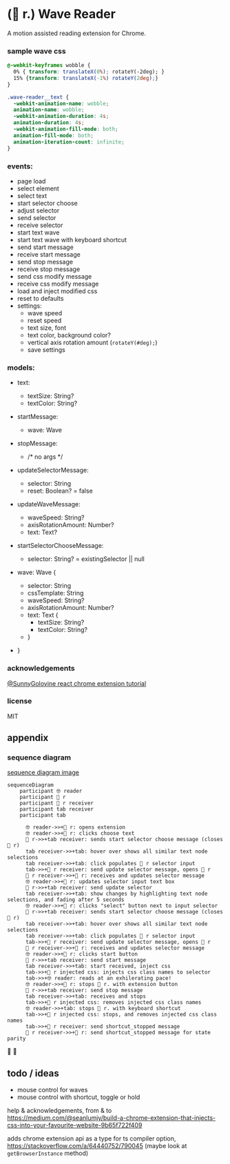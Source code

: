 # (🌊 r.) Wave Reader

A motion assisted reading extension for Chrome.

### sample wave css

```css
@-webkit-keyframes wobble {
  0% { transform: translateX(0%); rotateY(-2deg); }
  15% {transform: translateX(-1%) rotateY(2deg);}
}

.wave-reader__text {
  -webkit-animation-name: wobble;
  animation-name: wobble;
  -webkit-animation-duration: 4s;
  animation-duration: 4s;
  -webkit-animation-fill-mode: both;
  animation-fill-mode: both;
  animation-iteration-count: infinite;
}
```

### events:
  - page load
  - select element
  - select text
  - start selector choose
  - adjust selector
  - send selector
  - receive selector
  - start text wave
  - start text wave with keyboard shortcut
  - send start message
  - receive start message
  - send stop message
  - receive stop message
  - send css modify message
  - receive css modify message
  - load and inject modified css
  - reset to defaults
  - settings:
    - wave speed
    - reset speed
    - text size, font
    - text color, background color?
    - vertical axis rotation amount (`rotateY(#deg);`)
    - save settings

### models:

  - text:
    - textSize: String?
    - textColor: String?
  - startMessage:
    - wave: Wave
  - stopMessage:
    - /* no args */
  - updateSelectorMessage:
    - selector: String
    - reset: Boolean? = false
  - updateWaveMessage:
    - waveSpeed: String?
    - axisRotationAmount: Number?
    - text: Text?
  - startSelectorChooseMessage:
    - selector: String? = existingSelector || null

  - wave: Wave {
    - selector: String
    - cssTemplate: String
    - waveSpeed: String?
    - axisRotationAmount: Number?
    - text: Text {
      - textSize: String?
      - textColor: String?
    - }
  - }

### acknowledgements

[@SunnyGolovine react chrome extension tutorial](https://medium.com/@SunnyGolovine/build-a-chrome-extension-using-reactjs-and-webpack-part-1-976a414b85d0)

### license

MIT

## appendix

### sequence diagram

[sequence diagram image](https://imgur.com/a/olcUuw0)

  ```mermaid
  sequenceDiagram
      participant 🤓 reader
      participant 🌊 r
      participant 🌊 r receiver
      participant tab receiver
      participant tab
      
        🤓 reader->>+🌊 r: opens extension
        🤓 reader->>+🌊 r: clicks choose text
        🌊 r->>+tab receiver: sends start selector choose message (closes 🌊 r)
        tab receiver->>+tab: hover over shows all similar text node selections
        tab receiver->>+tab: click populates 🌊 r selector input
        tab->>+🌊 r receiver: send update selector message, opens 🌊 r
        🌊 r receiver->>+🌊 r: receives and updates selector message
        🤓 reader->>+🌊 r: updates selector input text box
        🌊 r->>+tab receiver: send update selector
        tab receiver->>+tab: show changes by highlighting text node selections, and fading after 5 seconds
        🤓 reader->>+🌊 r: clicks "select" button next to input selector
        🌊 r->>+tab receiver: sends start selector choose message (closes 🌊 r)
        tab receiver->>+tab: hover over shows all similar text node selections
        tab receiver->>+tab: click populates 🌊 r selector input
        tab->>+🌊 r receiver: send update selector message, opens 🌊 r
        🌊 r receiver->>+🌊 r: receives and updates selector message
        🤓 reader->>+🌊 r: clicks start button
        🌊 r->>+tab receiver: send start message
        tab receiver->>+tab: start received, inject css
        tab->>+🌊 r injected css: injects css class names to selector
        tab->>+🤓 reader: reads at an exhilerating pace!
        🤓 reader->>+🌊 r: stops 🌊 r. with extension button
        🌊 r->>+tab receiver: send stop message
        tab receiver->>+tab: receives and stops
        tab->>+🌊 r injected css: removes injected css class names
        🤓 reader->>+tab: stops 🌊 r. with keyboard shortcut
        tab->>+🌊 r injected css: stops, and removes injected css class names
        tab->>+🌊 r receiver: send shortcut_stopped message
        🌊 r receiver->>+🌊 r: send shortcut_stopped message for state parity
  ```

🌊 👋

## todo / ideas

- mouse control for waves
- mouse control with shortcut, toggle or hold


help & acknowledgements, from & to https://medium.com/@seanlumjy/build-a-chrome-extension-that-injects-css-into-your-favourite-website-9b65f722f409

adds chrome extension api as a type for ts compiler option,
https://stackoverflow.com/a/64440752/790045 (maybe look at `getBrowserInstance` method)